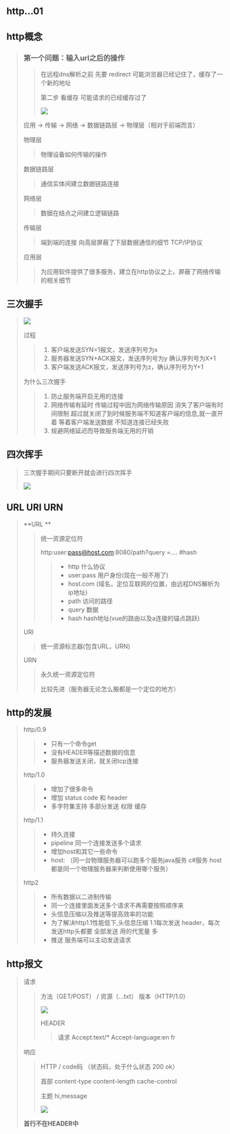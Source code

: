 ## http...01

## http概念

> ### 第一个问题：输入url之后的操作
>
> > 在远程dns解析之前  先要 redirect 可能浏览器已经记住了，缓存了一个新的地址
> >
> > 第二步 看缓存 可能请求的已经缓存过了
> >
> >  ![](C:\Users\Administrator\Desktop\front-end\http\images\http1.jpg)
> >
> > 
>
> 应用 ->  传输 -> 网络 -> 数据链路层 -> 物理层（相对于前端而言）
>
> 物理层
>
> > 物理设备如何传输的操作
>
> 数据链路层
>
> > 通信实体间建立数据链路连接
>
> 网络层
>
> > 数据在结点之间建立逻辑链路
>
> 传输层
>
> > 端到端的连接      向高层屏蔽了下层数据通信的细节 TCP/IP协议
>
> 应用层
>
> > 为应用软件提供了很多服务，建立在http协议之上，屏蔽了网络传输的相关细节
> >
> >  

## 三次握手

>   ![](C:\Users\Administrator\Desktop\front-end\http\images\http2.jpg)
>
>   过程
>
>   > 1. 客户端发送SYN=1报文，发送序列号为x
>   > 2. 服务器发送SYN+ACK报文，发送序列号为y 确认序列号为X+1
>   > 3. 客户端发送ACK报文，发送序列号为z，确认序列号为Y+1
>
>   为什么三次握手
>
>   > 1. 防止服务端开启无用的连接 
>   > 2. 网络传输有延时  传输过程中因为网络传输原因 消失了客户端有时间限制 超过就关闭了到时候服务端不知道客户端的信息,就一直开着 等着客户端发送数据 不知道连接已经失败
>   > 3. 规避网络延迟而导致服务端无用的开销

## 四次挥手

> 三次握手期间只要断开就会进行四次挥手
>
>  ![](C:\Users\Administrator\Desktop\front-end\http\images\四次挥手.jpg)
>
> 

## URL URI URN

> **URL **
>
> > 统一资源定位符
> >
> > http:user:pass@host.com:8080/path?query =.... #hash
> >
> > > + http  什么协议
> > > + user:pass 用户身份(现在一般不用了)
> > > + host.com     (域名，定位互联网的位置，由远程DNS解析为ip地址)
> > > + path  访问的路径
> > > + query 数据
> > > + hash  hash地址(vue的路由以及a连接的锚点跳跃)
>
> URI
>
> > 统一资源标志器(包含URL，URN)
>
> URN
>
> > 永久统一资源定位符
> >
> > 比较先进（服务器无论怎么搬都是一个定位的地方）

## http的发展

> http/0.9  
>
> > + 只有一个命令get
> > + 没有HEADER等描述数据的信息
> > + 服务器发送关闭，就关闭tcp连接 
>
> http/1.0
>
> > + 增加了很多命令
> > + 增加 status code 和 header
> > + 多字符集支持 多部分发送 权限 缓存
>
> http/1.1
>
> > + 持久连接
> > + pipeline  同一个连接发送多个请求
> > + 增加host和其它一些命令
> > + host: （同一台物理服务器可以跑多个服务java服务 c#服务 host都是同一个物理服务器来判断使用哪个服务） 
>
> http2
>
> > + 所有数据以二进制传输
> > + 同一个连接里面发送多个请求不再需要按照顺序来
> > + 头信息压缩以及推送等提高效率的功能
> > + 为了解决http1.1性能低下,头信息压缩 1.1每次发送 header，每次发送http头都要 全部发送 用的代宽量 多
> > + 推送  服务端可以主动发送请求
>
> 

## http报文

> 请求
>
> > 方法（GET/POST）   / 资源（...txt） 版本（HTTP/1.0）
> >
> > 
> >
> > ![](C:\Users\Administrator\Desktop\front-end\http\images\请求报文.jpg)
> >
> > HEADER   
> >
> > > 请求 Accept:text/*
> > > Accept-language:en fr
>
> 响应
>
> > HTTP / code码 （状态码，处于什么状态 200 ok）
> >
> > 首部      content-type    content-length  cache-control
> >
> > 主题      hi,message
> >
> > ![](C:\Users\Administrator\Desktop\front-end\http\images\响应报文.jpg)
> >
> >  
>
> **首行不在HEADER中**

